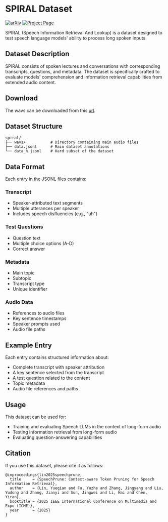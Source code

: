 # SPIRAL Dataset

[![arXiv](https://img.shields.io/badge/arXiv-2412.12009-b31b1b.svg)](https://arxiv.org/pdf/2412.12009) [![Project Page](https://img.shields.io/badge/Project-Page-blue)](https://speechprune.github.io/)

SPIRAL (Speech Information Retrieval And Lookup) is a dataset designed to test speech language models' ability to process long spoken inputs.

## Dataset Description

SPIRAL consists of spoken lectures and conversations with corresponding transcripts, questions, and metadata. The dataset is specifically crafted to evaluate models' comprehension and information retrieval capabilities from extended audio content.

## Download

The wavs can be downloaded from this [url](https://duke.box.com/v/spiral-dataset).

## Dataset Structure

```
spiral/
├── wavs/           # Directory containing main audio files
├── data.jsonl      # Main dataset annotations
└── data_h.jsonl    # Hard subset of the dataset
```

## Data Format

Each entry in the JSONL files contains:

### Transcript

- Speaker-attributed text segments
- Multiple utterances per speaker
- Includes speech disfluencies (e.g., "uh")

### Test Questions

- Question text
- Multiple choice options (A-D)
- Correct answer

### Metadata

- Main topic
- Subtopic
- Transcript type
- Unique identifier

### Audio Data

- References to audio files
- Key sentence timestamps
- Speaker prompts used
- Audio file paths

## Example Entry

Each entry contains structured information about:

- Complete transcript with speaker attribution
- A key sentence selected from the transcript
- A test question related to the content
- Topic metadata
- Audio file references and paths

## Usage

This dataset can be used for:

- Training and evaluating Speech LLMs in the context of long-form audio
- Testing information retrieval from long-form audio
- Evaluating question-answering capabilities

## Citation

If you use this dataset, please cite it as follows:

```
@inproceedings{lin2025speechprune,
  title     = {SpeechPrune: Context-aware Token Pruning for Speech Information Retrieval},
  author    = {Lin, Yueqian and Fu, Yuzhe and Zhang, Jingyang and Liu, Yudong and Zhang, Jianyi and Sun, Jingwei and Li, Hai and Chen, Yiran},
  booktitle = {2025 IEEE International Conference on Multimedia and Expo (ICME)},
  year      = {2025}
}
```
